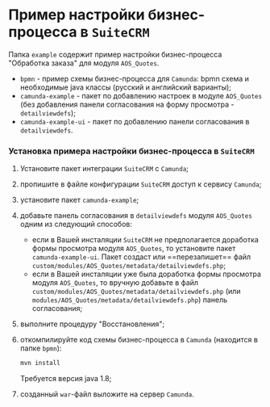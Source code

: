 # Пример настройки бизнес-процесса в `SuiteCRM`

Папка `example` содержит пример настройки бизнес-процесса "Обработка заказа" для модуля `AOS_Quotes`.

* `bpmn` - пример схемы бизнес-процесса для `Camunda`: bpmn схема и необходимые java классы (русский и английский варианты);
* `camunda-example` - пакет по добавлению настроек в модуле `AOS_Quotes` (без добавления панели согласования на форму просмотра - `detailviewdefs`);
* `camunda-example-ui` - пакет по добавлению панели согласования в `detailviewdefs`.

### Установка примера настройки бизнес-процесса в `SuiteCRM`

1. Установите пакет интеграции `SuiteCRM` с `Camunda`;
2. пропишите в файле конфигурации `SuiteCRM` доступ к сервису `Camunda`;
3. установите пакет `camunda-example`;
4. добавьте панель согласования в `detailviewdefs` модуля `AOS_Quotes` одним из следующий способов:
   * если в Вашей инсталяции `SuiteCRM` не предполагается доработка формы просмотра модуля `AOS_Quotes`, то установите пакет `camunda-example-ui`. Пакет создаст или ==перезапишет==  файл `custom/modules/AOS_Quotes/metadata/detailviewdefs.php`;
   * если в Вашей инсталяции уже была доработка формы просмотра модуля `AOS_Quotes`, то вручную добавьте в файл `custom/modules/AOS_Quotes/metadata/detailviewdefs.php` (или `modules/AOS_Quotes/metadata/detailviewdefs.php`) панель согласования;
 5. выполните процедуру "Восстановления";
 6. откомпилируйте код схемы бизнес-процесса в `Camunda` (находится в папке `bpmn`):
 
    ```sh
    mvn install
    ```

    Требуется версия java 1.8;

 7. созданный `war`-файл выложите на сервер `Camunda`.


